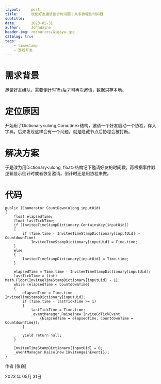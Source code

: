 ```yaml
---
layout:     post
title:      优化好友邀请倒计时问题：从多协程到时间戳
subtitle:   
date:       2023-05-31
author:     JohnWayne
header-img: resources/Gigaya.jpg
catalog: true
tags:
    - timestamp
    - 游戏开发
---
```



# 需求背景
邀请好友组队，需要倒计时15s后才可再次邀请，数据只存本地。
# 定位原因
开始用了Dictionary<ulong,Coroutine>结构，邀请一个好友启动一个协程，存入字典。后来发现这样会有一个问题，就是隐藏节点后协程会被打断。
# 解决方案
于是改为用Dictionary<ulong, float>结构记下邀请好友的时间戳，再根据事件戳逻辑显示倒计时或者恢复邀请。倒计时还是用协程来做。
# 代码
```CSharp
public IEnumerator CountDown(ulong inputUid)
{
    float elapsedTime;
    float lastTickTime;
    if (InviteeTimeStampDictionary.ContainsKey(inputUid))
    {
        if (Time.time - InviteeTimeStampDictionary[inputUid] > CountdownTime)
            InviteeTimeStampDictionary[inputUid] = Time.time;
    }
    else
    {
        InviteeTimeStampDictionary[inputUid] = Time.time;
    }

    elapsedTime = Time.time - InviteeTimeStampDictionary[inputUid];
    lastTickTime = (int) Math.Floor(InviteeTimeStampDictionary[inputUid] - 1);
    while (elapsedTime < CountdownTime)
    {
        elapsedTime = Time.time - InviteeTimeStampDictionary[inputUid];
        if (Time.time - lastTickTime >= 1)
        {
            lastTickTime = Time.time;
            _eventManager.Raise(new InviteCdTickEvent
                {ElapsedTime = elapsedTime, CountdownTime = CountdownTime});
        }

        yield return null;
    }

    InviteeTimeStampDictionary[inputUid] = 0;
    _eventManager.Raise(new InviteAgainEvent{});
}
```
作者 [张巍]

2023 年 05月 31日    


